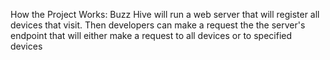 How the Project Works:
Buzz Hive will run a web server that will register all devices that visit. Then developers can make a request the the server's endpoint that will either make a request to all devices or to specified devices
